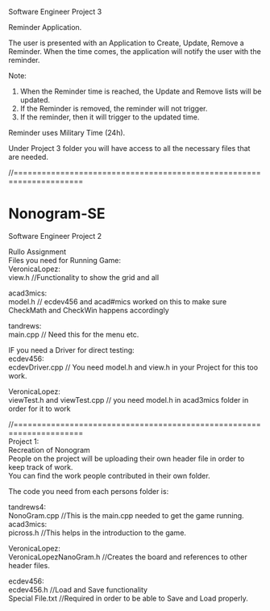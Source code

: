 Software Engineer Project 3 <br />

Reminder Application. <br />

The user is presented with an Application to Create, Update, Remove a Reminder. When the time comes, the application will notify the user with the reminder.<br />

Note:<br />
1. When the Reminder time is reached, the Update and Remove lists will be updated. <br />
2. If the Reminder is removed, the reminder will not trigger. <br />
3. If the reminder, then it will trigger to the updated time. <br />

Reminder uses Military Time (24h).

Under Project 3 folder you will have access to all the necessary files that are needed. <br />

//=====================================================================<br />
# Nonogram-SE
Software Engineer Project 2

Rullo Assignment <br />
Files you need for Running Game: <br />
VeronicaLopez: <br />
view.h  //Functionality to show the grid and all<br />

acad3mics: <br />
model.h // ecdev456 and acad#mics worked on this to make sure CheckMath and CheckWin happens accordingly <br />

tandrews:<br />
main.cpp  // Need this for the menu etc.<br />

IF you need a Driver for direct testing:<br />
ecdev456: <br />
ecdevDriver.cpp   // You need model.h and view.h in your Project for this too work.<br />

VeronicaLopez:<br />
viewTest.h and viewTest.cpp // you need model.h in acad3mics folder in order for it to work<br />

//=====================================================================<br />
Project 1: <br />
Recreation of Nonogram <br />
People on the project will be uploading their own header file in order to keep track of work.<br />
You can find the work people contributed in their own folder.<br />

The code you need from each persons folder is:<br />

tandrews4:<br />
NonoGram.cpp  //This is the main.cpp needed to get the game running.
<br />
acad3mics:<br />
picross.h   //This helps in the introduction to the game.<br />

VeronicaLopez:<br />
VeronicaLopezNanoGram.h   //Creates the board and references to other header files.<br />

ecdev456:<br />
ecdev456.h  //Load and Save functionality<br />
Special File.txt    //Required in order to be able to Save and Load properly.<br />

